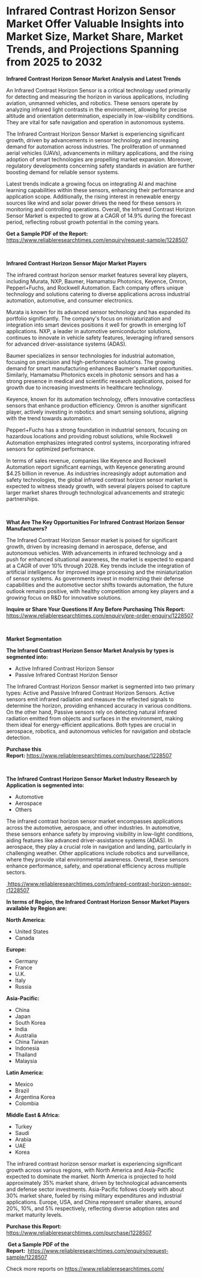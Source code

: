 <p><h1>Infrared Contrast Horizon Sensor Market Offer Valuable Insights into Market Size, Market Share, Market Trends, and Projections Spanning from 2025 to 2032</h1></p><p><strong>Infrared Contrast Horizon Sensor Market Analysis and Latest Trends</strong></p>
<p><p>An Infrared Contrast Horizon Sensor is a critical technology used primarily for detecting and measuring the horizon in various applications, including aviation, unmanned vehicles, and robotics. These sensors operate by analyzing infrared light contrasts in the environment, allowing for precise altitude and orientation determination, especially in low-visibility conditions. They are vital for safe navigation and operation in autonomous systems.</p><p>The Infrared Contrast Horizon Sensor Market is experiencing significant growth, driven by advancements in sensor technology and increasing demand for automation across industries. The proliferation of unmanned aerial vehicles (UAVs), advancements in military applications, and the rising adoption of smart technologies are propelling market expansion. Moreover, regulatory developments concerning safety standards in aviation are further boosting demand for reliable sensor systems.</p><p>Latest trends indicate a growing focus on integrating AI and machine learning capabilities within these sensors, enhancing their performance and application scope. Additionally, the rising interest in renewable energy sources like wind and solar power drives the need for these sensors in monitoring and controlling operations. Overall, the Infrared Contrast Horizon Sensor Market is expected to grow at a CAGR of 14.9% during the forecast period, reflecting robust growth potential in the coming years.</p></p>
<p><strong>Get a Sample PDF of the Report:&nbsp;</strong> <a href="https://www.reliableresearchtimes.com/enquiry/request-sample/1228507?utm_campaign=2531&utm_medium=2&utm_source=Github&utm_content=ia&utm_term=27022025&utm_id=infrared-contrast-horizon-sensor">https://www.reliableresearchtimes.com/enquiry/request-sample/1228507</a></p>
<p>&nbsp;</p>
<p><strong>Infrared Contrast Horizon Sensor Major Market Players</strong></p>
<p><p>The infrared contrast horizon sensor market features several key players, including Murata, NXP, Baumer, Hamamatsu Photonics, Keyence, Omron, Pepperl+Fuchs, and Rockwell Automation. Each company offers unique technology and solutions catering to diverse applications across industrial automation, automotive, and consumer electronics.</p><p>Murata is known for its advanced sensor technology and has expanded its portfolio significantly. The company's focus on miniaturization and integration into smart devices positions it well for growth in emerging IoT applications. NXP, a leader in automotive semiconductor solutions, continues to innovate in vehicle safety features, leveraging infrared sensors for advanced driver-assistance systems (ADAS). </p><p>Baumer specializes in sensor technologies for industrial automation, focusing on precision and high-performance solutions. The growing demand for smart manufacturing enhances Baumer's market opportunities. Similarly, Hamamatsu Photonics excels in photonic sensors and has a strong presence in medical and scientific research applications, poised for growth due to increasing investments in healthcare technology.</p><p>Keyence, known for its automation technology, offers innovative contactless sensors that enhance production efficiency. Omron is another significant player, actively investing in robotics and smart sensing solutions, aligning with the trend towards automation. </p><p>Pepperl+Fuchs has a strong foundation in industrial sensors, focusing on hazardous locations and providing robust solutions, while Rockwell Automation emphasizes integrated control systems, incorporating infrared sensors for optimized performance. </p><p>In terms of sales revenue, companies like Keyence and Rockwell Automation report significant earnings, with Keyence generating around $4.25 billion in revenue. As industries increasingly adopt automation and safety technologies, the global infrared contrast horizon sensor market is expected to witness steady growth, with several players poised to capture larger market shares through technological advancements and strategic partnerships.</p></p>
<p>&nbsp;</p>
<p><strong>What Are The Key Opportunities For Infrared Contrast Horizon Sensor Manufacturers?</strong></p>
<p><p>The Infrared Contrast Horizon Sensor market is poised for significant growth, driven by increasing demand in aerospace, defense, and autonomous vehicles. With advancements in infrared technology and a push for enhanced situational awareness, the market is expected to expand at a CAGR of over 10% through 2028. Key trends include the integration of artificial intelligence for improved image processing and the miniaturization of sensor systems. As governments invest in modernizing their defense capabilities and the automotive sector shifts towards automation, the future outlook remains positive, with healthy competition among key players and a growing focus on R&D for innovative solutions.</p></p>
<p><strong>Inquire or Share Your Questions If Any Before Purchasing This Report:</strong> <a href="https://www.reliableresearchtimes.com/enquiry/pre-order-enquiry/1228507?utm_campaign=2531&utm_medium=2&utm_source=Github&utm_content=ia&utm_term=27022025&utm_id=infrared-contrast-horizon-sensor">https://www.reliableresearchtimes.com/enquiry/pre-order-enquiry/1228507</a></p>
<p>&nbsp;</p>
<p><strong>Market Segmentation</strong></p>
<p><strong>The Infrared Contrast Horizon Sensor Market Analysis by types is segmented into:</strong></p>
<p><ul><li>Active Infrared Contrast Horizon Sensor</li><li>Passive Infrared Contrast Horizon Sensor</li></ul></p>
<p><p>The Infrared Contrast Horizon Sensor market is segmented into two primary types: Active and Passive Infrared Contrast Horizon Sensors. Active sensors emit infrared radiation and measure the reflected signals to determine the horizon, providing enhanced accuracy in various conditions. On the other hand, Passive sensors rely on detecting natural infrared radiation emitted from objects and surfaces in the environment, making them ideal for energy-efficient applications. Both types are crucial in aerospace, robotics, and autonomous vehicles for navigation and obstacle detection.</p></p>
<p><strong>Purchase this Report:&nbsp;</strong><a href="https://www.reliableresearchtimes.com/purchase/1228507?utm_campaign=2531&utm_medium=2&utm_source=Github&utm_content=ia&utm_term=27022025&utm_id=infrared-contrast-horizon-sensor">https://www.reliableresearchtimes.com/purchase/1228507</a></p>
<p>&nbsp;</p>
<p><strong>The Infrared Contrast Horizon Sensor Market Industry Research by Application is segmented into:</strong></p>
<p><ul><li>Automotive</li><li>Aerospace</li><li>Others</li></ul></p>
<p><p>The infrared contrast horizon sensor market encompasses applications across the automotive, aerospace, and other industries. In automotive, these sensors enhance safety by improving visibility in low-light conditions, aiding features like advanced driver-assistance systems (ADAS). In aerospace, they play a crucial role in navigation and landing, particularly in challenging weather. Other applications include robotics and surveillance, where they provide vital environmental awareness. Overall, these sensors enhance performance, safety, and operational efficiency across multiple sectors.</p></p>
<p><a href="https://www.reliableresearchtimes.com/infrared-contrast-horizon-sensor-r1228507?utm_campaign=2531&utm_medium=2&utm_source=Github&utm_content=ia&utm_term=27022025&utm_id=infrared-contrast-horizon-sensor">&nbsp;https://www.reliableresearchtimes.com/infrared-contrast-horizon-sensor-r1228507</a></p>
<p><strong>In terms of Region, the Infrared Contrast Horizon Sensor Market Players available by Region are:</strong></p>
<p>
    <p> <strong> North America: </strong>
        <ul>
            <li>United States</li>
            <li>Canada</li>
        </ul>
        </p> 
    <p> <strong> Europe: </strong>
        <ul>
            <li>Germany</li>
            <li>France</li>
            <li>U.K.</li>
            <li>Italy</li>
            <li>Russia</li>
        </ul>
        </p> 
    <p> <strong> Asia-Pacific: </strong>
        <ul>
            <li>China</li>
            <li>Japan</li>
            <li>South Korea</li>
            <li>India</li>
            <li>Australia</li>
            <li>China Taiwan</li>
            <li>Indonesia</li>
            <li>Thailand</li>
            <li>Malaysia</li>
        </ul>
        </p> 
    <p> <strong> Latin America: </strong>
        <ul>
            <li>Mexico</li>
            <li>Brazil</li>
            <li>Argentina Korea</li>
            <li>Colombia</li>
        </ul>
        </p> 
    <p> <strong> Middle East & Africa: </strong>
        <ul>
            <li>Turkey</li>
            <li>Saudi</li>
            <li>Arabia</li>
            <li>UAE</li>
            <li>Korea</li>
        </ul>
    </p>
    </p>
<p><p>The infrared contrast horizon sensor market is experiencing significant growth across various regions, with North America and Asia-Pacific expected to dominate the market. North America is projected to hold approximately 35% market share, driven by technological advancements and defense sector investments. Asia-Pacific follows closely with about 30% market share, fueled by rising military expenditures and industrial applications. Europe, USA, and China represent smaller shares, around 20%, 10%, and 5% respectively, reflecting diverse adoption rates and market maturity levels.</p></p>
<p><strong>Purchase this Report: </strong><a href="https://www.reliableresearchtimes.com/purchase/1228507?utm_campaign=2531&utm_medium=2&utm_source=Github&utm_content=ia&utm_term=27022025&utm_id=infrared-contrast-horizon-sensor">https://www.reliableresearchtimes.com/purchase/1228507</a></p>
<p>&nbsp;<strong>Get a Sample PDF of the Report:&nbsp;&nbsp;</strong><a href="https://www.reliableresearchtimes.com/enquiry/request-sample/1228507?utm_campaign=2531&utm_medium=2&utm_source=Github&utm_content=ia&utm_term=27022025&utm_id=infrared-contrast-horizon-sensor">https://www.reliableresearchtimes.com/enquiry/request-sample/1228507</a></p>
<p><strong></strong></p>
<p>Check more reports on <a href="https://www.reliableresearchtimes.com/?utm_campaign=2531&utm_medium=2&utm_source=Github&utm_content=ia&utm_term=27022025&utm_id=infrared-contrast-horizon-sensor">https://www.reliableresearchtimes.com/</a></p>